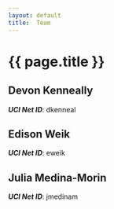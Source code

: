 ```yaml
---
layout: default
title:  Team
---
```


# {{ page.title }}


## Devon Kenneally
***UCI Net ID***: dkenneal

## Edison Weik
***UCI Net ID***: eweik

## Julia Medina-Morin
***UCI Net ID***: jmedinam
